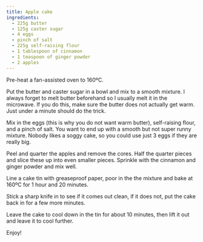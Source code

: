 ```yaml
---
title: Apple cake
ingredients:
  - 225g butter
  - 125g caster sugar
  - 4 eggs
  - pinch of salt
  - 225g self-raising flour
  - 1 tablespoon of cinnamon
  - 1 teaspoon of ginger powder
  - 2 apples
---
```


Pre-heat a fan-assisted oven to 160ºC.

Put the butter and caster sugar in a bowl and mix to a smooth mixture. I always
forget to melt butter beforehand so I usually melt it in the microwave. If you
do this, make sure the butter does not actually get warm. Just under a minute
should do the trick.

Mix in the eggs (this is why you do not want warm butter), self-raising flour,
and a pinch of salt. You want to end up with a smooth but not super runny
mixture. Nobody likes a soggy cake, so you could use just 3 eggs if they are
really big.

Peel and quarter the apples and remove the cores. Half the quarter pieces and
slice these up into even smaller pieces. Sprinkle with the cinnamon and ginger
powder and mix well.

Line a cake tin with greaseproof paper, poor in the the mixture and bake at
160ºC for 1 hour and 20 minutes.

Stick a sharp knife in to see if it comes out clean, if it does not, put the
cake back in for a few more minutes.

Leave the cake to cool down in the tin for about 10 minutes, then lift it out
and leave it to cool further.

Enjoy!
